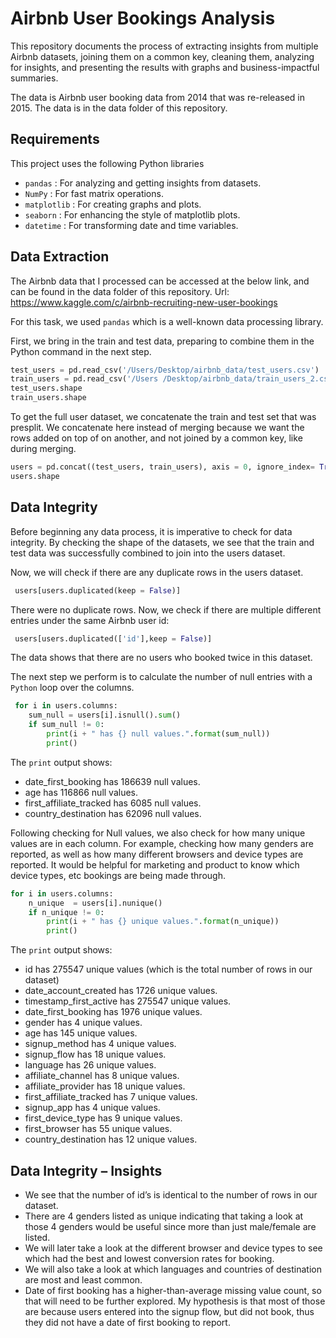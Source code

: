 # Airbnb User Bookings Analysis

This repository documents the process of extracting insights from multiple Airbnb datasets, joining them on a common key, cleaning them, analyzing for insights, and presenting the results with graphs and business-impactful summaries.

The data is Airbnb user booking data from 2014 that was re-released in 2015. The data is in the data folder of this repository. 

## Requirements

This project uses the following Python libraries
* `pandas` : For analyzing and getting insights from datasets.
* `NumPy` : For fast matrix operations.
* `matplotlib` : For creating graphs and plots.
* `seaborn` : For enhancing the style of matplotlib plots.
* `datetime` : For transforming date and time variables.

## Data Extraction

The Airbnb data that I processed can be accessed at the below link, and can be found in the data folder of this repository. Url:  
https://www.kaggle.com/c/airbnb-recruiting-new-user-bookings

For this task, we used `pandas` which is a well-known data processing library.

First, we bring in the train and test data, preparing to combine them in the Python command in the next step.

```python
test_users = pd.read_csv('/Users/Desktop/airbnb_data/test_users.csv')
train_users = pd.read_csv('/Users /Desktop/airbnb_data/train_users_2.csv')
test_users.shape
train_users.shape
```

To get the full user dataset, we concatenate the train and test set that was presplit. We concatenate here instead of merging because we want the rows added on top of on another, and not joined by a common key, like during merging. 

```python
users = pd.concat((test_users, train_users), axis = 0, ignore_index= True)
users.shape
```

## Data Integrity

Before beginning any data process, it is imperative to check for data integrity. By checking the shape of the datasets, we see that the train and test data was successfully combined to join into the users dataset. 

Now, we will check if there are any duplicate rows in the users dataset.
```python
 users[users.duplicated(keep = False)]
```

There were no duplicate rows. Now, we check if there are multiple different entries under the same Airbnb user id:

```python
 users[users.duplicated(['id'],keep = False)]
```

The data shows that there are no users who booked twice in this dataset.

The next step we perform is to calculate the number of null entries with a `Python` loop over the columns.

```python
 for i in users.columns:
    sum_null = users[i].isnull().sum()
    if sum_null != 0:
        print(i + " has {} null values.".format(sum_null))
        print()
```

The `print` output shows:

* date_first_booking has 186639 null values.
* age has 116866 null values.
* first_affiliate_tracked has 6085 null values.
* country_destination has 62096 null values.

Following checking for Null values, we also check for how many unique values are in each column. For example, checking how many genders are reported, as well as how many different browsers and device types are reported. It would be helpful for marketing and product to know which device types, etc bookings are being made through.

```python
for i in users.columns:
    n_unique  = users[i].nunique()
    if n_unique != 0:
        print(i + " has {} unique values.".format(n_unique))
        print()  
```

The `print` output shows:

* id has 275547 unique values (which is the total number of rows in our dataset)
* date_account_created has 1726 unique values.
* timestamp_first_active has 275547 unique values.
* date_first_booking has 1976 unique values.
* gender has 4 unique values.
* age has 145 unique values.
* signup_method has 4 unique values.
* signup_flow has 18 unique values.
* language has 26 unique values.
* affiliate_channel has 8 unique values.
* affiliate_provider has 18 unique values.
* first_affiliate_tracked has 7 unique values.
* signup_app has 4 unique values.
* first_device_type has 9 unique values.
* first_browser has 55 unique values.
* country_destination has 12 unique values.

## Data Integrity – Insights

* We see that the number of id’s is identical to the number of rows in our dataset.
* There are 4 genders listed as unique indicating that taking a look at those 4 genders would be useful since more than just male/female are listed.
* We will later take a look at the different browser and device types to see which had the best and lowest conversion rates for booking.
* We will also take a look at which languages and countries of destination are most and least common. 
* Date of first booking has a higher-than-average missing value count, so that will need to be further explored. My hypothesis is that most of those are because users entered into the signup flow, but did not book, thus they did not have a date of first booking to report.
